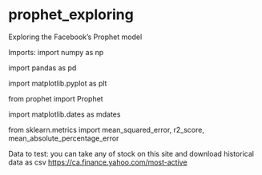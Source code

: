 # prophet_exploring
Exploring the Facebook’s Prophet model

Imports:
import numpy as np

import pandas as pd

import matplotlib.pyplot as plt

from prophet import Prophet

import matplotlib.dates as mdates

from sklearn.metrics import mean_squared_error, r2_score, mean_absolute_percentage_error

Data to test:
you can take any of stock on this site and download historical data as csv
https://ca.finance.yahoo.com/most-active
